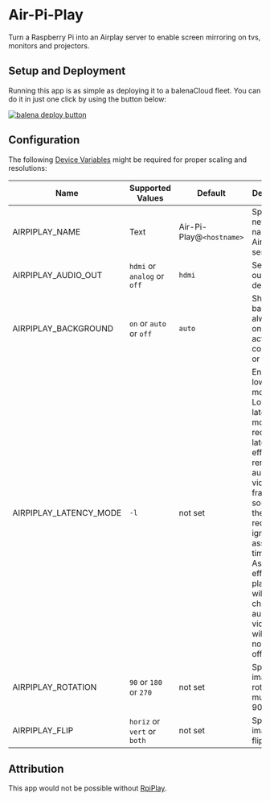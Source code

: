 # Air-Pi-Play

Turn a Raspberry Pi into an Airplay server to enable screen mirroring on tvs, monitors and projectors.


## Setup and Deployment

Running this app is as simple as deploying it to a balenaCloud fleet. You can do it in just one click by using the button below:

[![balena deploy button](https://www.balena.io/deploy.svg)](https://dashboard.balena-cloud.com/deploy?repoUrl=https://github.com/rahul-thakoor/air-pi-play)


## Configuration

The following [Device Variables](https://www.balena.io/docs/learn/manage/variables/#variables) might be required for proper scaling and resolutions:

|  Name | Supported Values  | Default  | Description
|---|---|--- |---
|  AIRPIPLAY_NAME |  Text |  Air-Pi-Play@`<hostname>` |  Specify the network name of the AirPlay server
|  AIRPIPLAY_AUDIO_OUT |`hdmi` or `analog` or `off`  | `hdmi` | Set audio output device
| AIRPIPLAY_BACKGROUND  | `on` or `auto` or `off`  |  `auto`  | Show black background always, only during active connection, or never |
AIRPIPLAY_LATENCY_MODE | `-l` | not set |  Enables low-latency mode. Low-latency mode reduces latency by effectively rendering audio and video frames as soon as they are received, ignoring the associated timestamps. As a side effect, playback will be choppy and audio-video sync will be noticably off |
AIRPIPLAY_ROTATION | `90` or `180` or `270` | not set | Specify image rotation in multiples of 90 degrees |
AIRPIPLAY_FLIP | `horiz` or `vert` or `both` | not set | Specify image flipping

## Attribution

This app would not be possible without [RpiPlay](https://github.com/FD-/RPiPlay).